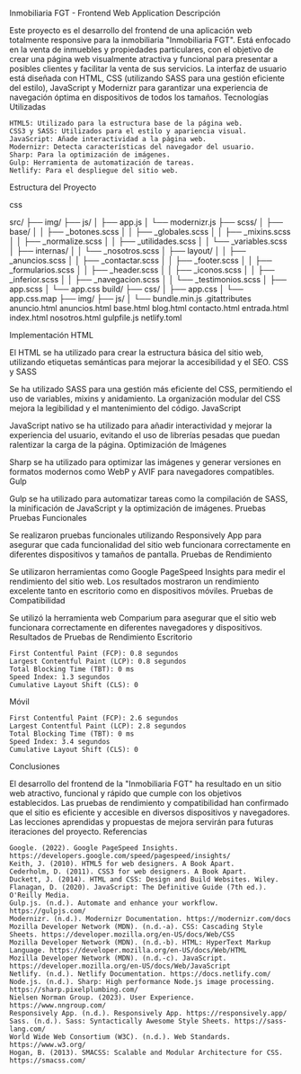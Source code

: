 Inmobiliaria FGT - Frontend Web Application
Descripción

Este proyecto es el desarrollo del frontend de una aplicación web totalmente responsive para la inmobiliaria "Inmobiliaria FGT". Está enfocado en la venta de inmuebles y propiedades particulares, con el objetivo de crear una página web visualmente atractiva y funcional para presentar a posibles clientes y facilitar la venta de sus servicios. La interfaz de usuario está diseñada con HTML, CSS (utilizando SASS para una gestión eficiente del estilo), JavaScript y Modernizr para garantizar una experiencia de navegación óptima en dispositivos de todos los tamaños.
Tecnologías Utilizadas

    HTML5: Utilizado para la estructura base de la página web.
    CSS3 y SASS: Utilizados para el estilo y apariencia visual.
    JavaScript: Añade interactividad a la página web.
    Modernizr: Detecta características del navegador del usuario.
    Sharp: Para la optimización de imágenes.
    Gulp: Herramienta de automatización de tareas.
    Netlify: Para el despliegue del sitio web.

Estructura del Proyecto

css

src/
├── img/
├── js/
│   ├── app.js
│   └── modernizr.js
├── scss/
│   ├── base/
│   │   ├── _botones.scss
│   │   ├── _globales.scss
│   │   ├── _mixins.scss
│   │   ├── _normalize.scss
│   │   ├── _utilidades.scss
│   │   └── _variables.scss
│   ├── internas/
│   │   └── _nosotros.scss
│   ├── layout/
│   │   ├── _anuncios.scss
│   │   ├── _contactar.scss
│   │   ├── _footer.scss
│   │   ├── _formularios.scss
│   │   ├── _header.scss
│   │   ├── _iconos.scss
│   │   ├── _inferior.scss
│   │   ├── _navegacion.scss
│   │   └── _testimonios.scss
│   ├── app.scss
│   └── app.css
build/
├── css/
│   ├── app.css
│   └── app.css.map
├── img/
├── js/
│   └── bundle.min.js
.gitattributes
anuncio.html
anuncios.html
base.html
blog.html
contacto.html
entrada.html
index.html
nosotros.html
gulpfile.js
netlify.toml

Implementación
HTML

El HTML se ha utilizado para crear la estructura básica del sitio web, utilizando etiquetas semánticas para mejorar la accesibilidad y el SEO.
CSS y SASS

Se ha utilizado SASS para una gestión más eficiente del CSS, permitiendo el uso de variables, mixins y anidamiento. La organización modular del CSS mejora la legibilidad y el mantenimiento del código.
JavaScript

JavaScript nativo se ha utilizado para añadir interactividad y mejorar la experiencia del usuario, evitando el uso de librerías pesadas que puedan ralentizar la carga de la página.
Optimización de Imágenes

Sharp se ha utilizado para optimizar las imágenes y generar versiones en formatos modernos como WebP y AVIF para navegadores compatibles.
Gulp

Gulp se ha utilizado para automatizar tareas como la compilación de SASS, la minificación de JavaScript y la optimización de imágenes.
Pruebas
Pruebas Funcionales

Se realizaron pruebas funcionales utilizando Responsively App para asegurar que cada funcionalidad del sitio web funcionara correctamente en diferentes dispositivos y tamaños de pantalla.
Pruebas de Rendimiento

Se utilizaron herramientas como Google PageSpeed Insights para medir el rendimiento del sitio web. Los resultados mostraron un rendimiento excelente tanto en escritorio como en dispositivos móviles.
Pruebas de Compatibilidad

Se utilizó la herramienta web Comparium para asegurar que el sitio web funcionara correctamente en diferentes navegadores y dispositivos.
Resultados de Pruebas de Rendimiento
Escritorio

    First Contentful Paint (FCP): 0.8 segundos
    Largest Contentful Paint (LCP): 0.8 segundos
    Total Blocking Time (TBT): 0 ms
    Speed Index: 1.3 segundos
    Cumulative Layout Shift (CLS): 0

Móvil

    First Contentful Paint (FCP): 2.6 segundos
    Largest Contentful Paint (LCP): 2.8 segundos
    Total Blocking Time (TBT): 0 ms
    Speed Index: 3.4 segundos
    Cumulative Layout Shift (CLS): 0

Conclusiones

El desarrollo del frontend de la "Inmobiliaria FGT" ha resultado en un sitio web atractivo, funcional y rápido que cumple con los objetivos establecidos. Las pruebas de rendimiento y compatibilidad han confirmado que el sitio es eficiente y accesible en diversos dispositivos y navegadores. Las lecciones aprendidas y propuestas de mejora servirán para futuras iteraciones del proyecto.
Referencias

    Google. (2022). Google PageSpeed Insights. https://developers.google.com/speed/pagespeed/insights/
    Keith, J. (2010). HTML5 for web designers. A Book Apart.
    Cederholm, D. (2011). CSS3 for web designers. A Book Apart.
    Duckett, J. (2014). HTML and CSS: Design and Build Websites. Wiley.
    Flanagan, D. (2020). JavaScript: The Definitive Guide (7th ed.). O'Reilly Media.
    Gulp.js. (n.d.). Automate and enhance your workflow. https://gulpjs.com/
    Modernizr. (n.d.). Modernizr Documentation. https://modernizr.com/docs
    Mozilla Developer Network (MDN). (n.d.-a). CSS: Cascading Style Sheets. https://developer.mozilla.org/en-US/docs/Web/CSS
    Mozilla Developer Network (MDN). (n.d.-b). HTML: HyperText Markup Language. https://developer.mozilla.org/en-US/docs/Web/HTML
    Mozilla Developer Network (MDN). (n.d.-c). JavaScript. https://developer.mozilla.org/en-US/docs/Web/JavaScript
    Netlify. (n.d.). Netlify Documentation. https://docs.netlify.com/
    Node.js. (n.d.). Sharp: High performance Node.js image processing. https://sharp.pixelplumbing.com/
    Nielsen Norman Group. (2023). User Experience. https://www.nngroup.com/
    Responsively App. (n.d.). Responsively App. https://responsively.app/
    Sass. (n.d.). Sass: Syntactically Awesome Style Sheets. https://sass-lang.com/
    World Wide Web Consortium (W3C). (n.d.). Web Standards. https://www.w3.org/
    Hogan, B. (2013). SMACSS: Scalable and Modular Architecture for CSS. https://smacss.com/
